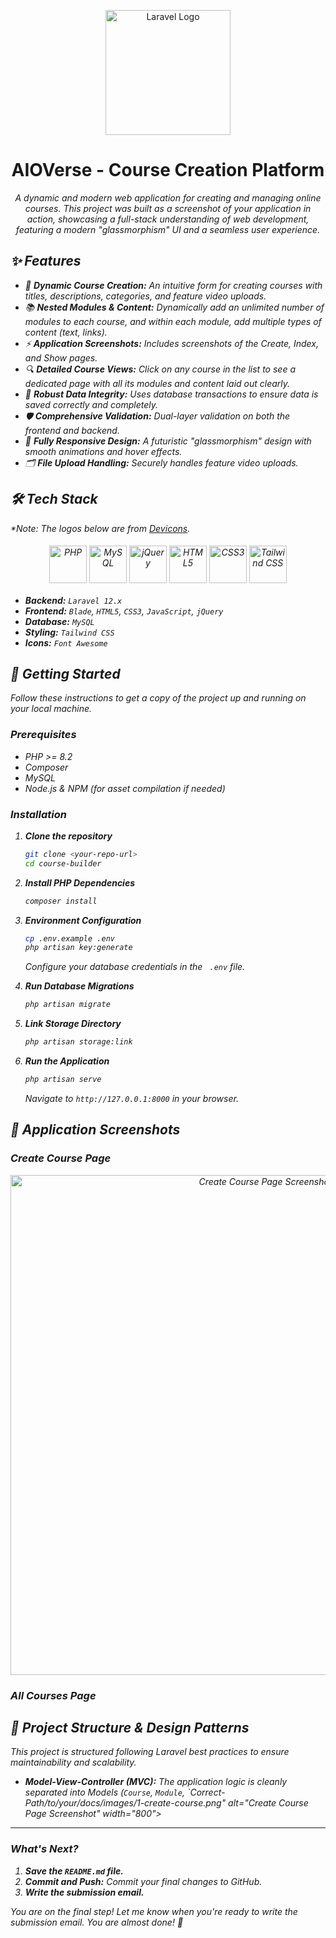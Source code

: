 <p align="center">
  <a href="https://laravel.com" target="_blank">
    <img src="https://raw.githubusercontent.com/laravel/art/master/logo-lockup/5%20SVG/laravel-logolockup-cmyk-red.svg" alt="Laravel Logo" width="200">
  </a>
</p>

<h1 align="center">AIOVerse - Course Creation Platform</h1>
<p align="center">
  <em>A dynamic and modern web application for creating and managing online courses. This project was built as a screenshot of your application in action, showcasing a full-stack understanding of web development, featuring a modern "glassmorphism" UI and a seamless user experience.
</p>

## ✨ Features

-   🎨 **Dynamic Course Creation:** An intuitive form for creating courses with titles, descriptions, categories, and feature video uploads.
-   📚 **Nested Modules & Content:** Dynamically add an unlimited number of modules to each course, and within each module, add multiple types of content (text, links).
-   ⚡ **Application Screenshots:** Includes screenshots of the Create, Index, and Show pages.
-   🔍 **Detailed Course Views:** Click on any course in the list to see a dedicated page with all its modules and content laid out clearly.
-   🎯 **Robust Data Integrity:** Uses database transactions to ensure data is saved correctly and completely.
-   🛡️ **Comprehensive Validation:** Dual-layer validation on both the frontend and backend.
-   📱 **Fully Responsive Design:** A futuristic "glassmorphism" design with smooth animations and hover effects.
-   🗂️ **File Upload Handling:** Securely handles feature video uploads.

## 🛠️ Tech Stack

*Note: The logos below are from [Devicons](https://devicons.dev/).

<p align="center">
    <img src="https://raw.githubusercontent.com/devicons/devicon/master/icons/php/php/php-original.svg" alt="PHP" width="60" title="PHP">
    <img src="https://raw.githubusercontent.com/devicons/devicon/master/icons/mysql/mysql/mysql-original-wordmark.svg" alt="MySQL" width="60" title="MySQL">
    <img src="https://raw.githubusercontent.com/devicon/master/icons/jquery/jquery/jquery-original-wordmark.svg" alt="jQuery" width="60" style="margin-top: 5px; margin-bottom: 5px;">
    <img src="https://raw.githubusercontent.com/devicon/master/icons/html5/html5-original-wordmark.svg" alt="HTML5" width="60" style="margin-top: 5px; margin-bottom: 5px;">
    <img src="https://raw.githubusercontent.com/devicon/master/icons/css3/css3-original-wordmark.svg" alt="CSS3" width="60" style="margin-top: 5px; margin-bottom: 5px;">
    <img src="https://raw.githubusercontent.com/devicon/master/icons/tailwindcss/tailwindcss-original-wordmark.svg" alt="Tailwind CSS" width="60" style="margin-top: 5px; margin-bottom: 5px;">
</p>

*   **Backend:** `Laravel 12.x`
*   **Frontend:** `Blade`, `HTML5`, `CSS3`, `JavaScript`, `jQuery`
*   **Database:** `MySQL`
*   **Styling:** `Tailwind CSS`
*   **Icons:** `Font Awesome`

## 🚀 Getting Started

Follow these instructions to get a copy of the project up and running on your local machine.

### Prerequisites

-   PHP >= 8.2
-   Composer
-   MySQL
-   Node.js & NPM (for asset compilation if needed)

### Installation

1.  **Clone the repository**
    ```bash
    git clone <your-repo-url>
    cd course-builder
    ```

2.  **Install PHP Dependencies**
    ```bash
    composer install
    ```

3.  **Environment Configuration**
    ```bash
    cp .env.example .env
    php artisan key:generate
    ```
    Configure your database credentials in the ` .env` file.

4.  **Run Database Migrations**
    ```bash
    php artisan migrate
    ```

5.  **Link Storage Directory**
    ```bash
    php artisan storage:link
    ```

6.  **Run the Application**
    ```bash
    php artisan serve
    ```
    Navigate to `http://127.0.0.1:8000` in your browser.

## 📸 Application Screenshots

### Create Course Page
<p align="center">
  <img src="https://correct-path/to/your/docs/images/1-create-course.png" alt="Create Course Page Screenshot" width="800">
</p>

### All Courses Page
<p align="correct-path/to/your/docs/images/2-all-courses.png" alt="https://correct-path/to/your/docs/images/2-all-courses.png" alt="https://correct-path/to/your/docs/images/3-course-details.png" alt="Course Details Page Screenshot" width="800">
</p>

## 🧭 Project Structure & Design Patterns

This project is structured following Laravel best practices to ensure maintainability and scalability.

-   **Model-View-Controller (MVC):** The application logic is cleanly separated into Models (`Course`, `Module`, `Correct-Path/to/your/docs/images/1-create-course.png" alt="Create Course Page Screenshot" width="800">
</p>

---

### **What's Next?**

1.  **Save the `README.md` file.**
2.  **Commit and Push:** Commit your final changes to GitHub.
3. **Write the submission email.**

You are on the final step! Let me know when you're ready to write the submission email. You are almost done! 🚀
</main>
</main>
</body>
</html>
